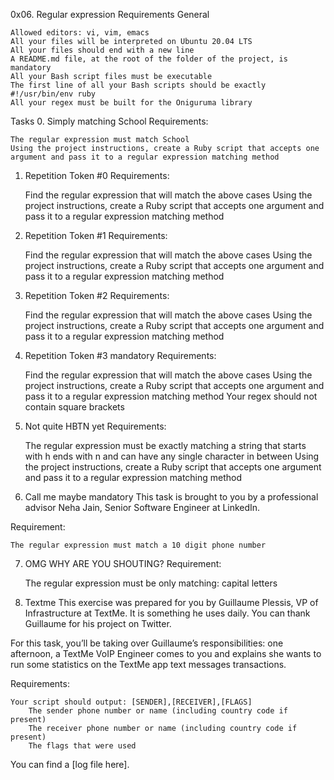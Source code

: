 0x06. Regular expression
Requirements
General

    Allowed editors: vi, vim, emacs
    All your files will be interpreted on Ubuntu 20.04 LTS
    All your files should end with a new line
    A README.md file, at the root of the folder of the project, is mandatory
    All your Bash script files must be executable
    The first line of all your Bash scripts should be exactly #!/usr/bin/env ruby
    All your regex must be built for the Oniguruma library
Tasks
0. Simply matching School
Requirements:

    The regular expression must match School
    Using the project instructions, create a Ruby script that accepts one argument and pass it to a regular expression matching method
1. Repetition Token #0 
Requirements:

    Find the regular expression that will match the above cases
    Using the project instructions, create a Ruby script that accepts one argument and pass it to a regular expression matching method
2. Repetition Token #1 
Requirements:

    Find the regular expression that will match the above cases
    Using the project instructions, create a Ruby script that accepts one argument and pass it to a regular expression matching method
3. Repetition Token #2
Requirements:

    Find the regular expression that will match the above cases
    Using the project instructions, create a Ruby script that accepts one argument and pass it to a regular expression matching method

4. Repetition Token #3
mandatory
Requirements:

    Find the regular expression that will match the above cases
    Using the project instructions, create a Ruby script that accepts one argument and pass it to a regular expression matching method
    Your regex should not contain square brackets
5. Not quite HBTN yet 
Requirements:

    The regular expression must be exactly matching a string that starts with h ends with n and can have any single character in between
    Using the project instructions, create a Ruby script that accepts one argument and pass it to a regular expression matching method


6. Call me maybe
mandatory
This task is brought to you by a professional advisor Neha Jain, Senior Software Engineer at LinkedIn.

Requirement:

    The regular expression must match a 10 digit phone number
7. OMG WHY ARE YOU SHOUTING?
Requirement:

    The regular expression must be only matching: capital letters
8. Textme
This exercise was prepared for you by Guillaume Plessis, VP of Infrastructure at TextMe. It is something he uses daily. You can thank Guillaume for his project on Twitter.

For this task, you’ll be taking over Guillaume’s responsibilities: one afternoon, a TextMe VoIP Engineer comes to you and explains she wants to run some statistics on the TextMe app text messages transactions.

Requirements:

    Your script should output: [SENDER],[RECEIVER],[FLAGS]
        The sender phone number or name (including country code if present)
        The receiver phone number or name (including country code if present)
        The flags that were used

You can find a [log file here].
